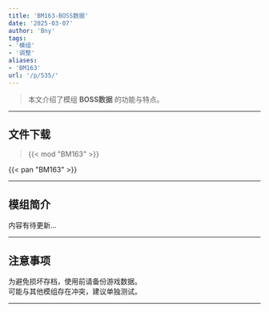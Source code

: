 ```yaml
---
title: 'BM163-BOSS数据'
date: '2025-03-07'
author: 'Bny'
tags:
- '模组'
- '调整'
aliases:
- 'BM163'
url: '/p/535/'
---
```


> 本文介绍了模组 **BOSS数据** 的功能与特点。

---

## 文件下载  

> {{< mod "BM163" >}}  

{{< pan "BM163" >}}  

---

## 模组简介

>  
内容有待更新...  

---

## 注意事项

>  
为避免损坏存档，使用前请备份游戏数据。  
可能与其他模组存在冲突，建议单独测试。  

---

